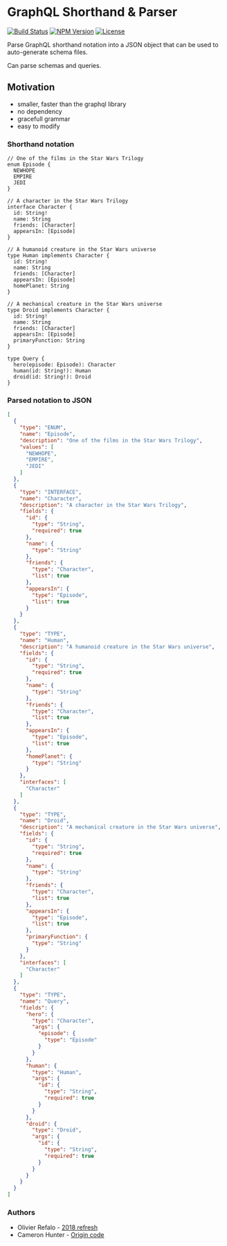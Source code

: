 # GraphQL Shorthand &  Parser

[![Build Status](https://travis-ci.org/cameronhunter/graphql-shorthand-parser.svg?branch=master)](https://travis-ci.org/cameronhunter/graphql-shorthand-parser) [![NPM Version](https://img.shields.io/npm/v/graphql-shorthand-parser.svg)](https://npmjs.org/package/graphql-shorthand-parser) [![License](https://img.shields.io/npm/l/graphql-shorthand-parser.svg)](https://github.com/cameronhunter/graphql-shorthand-parser/blob/master/LICENSE.md)

Parse GraphQL shorthand notation into a JSON object that can be used to auto-generate schema files.

Can parse schemas and queries.

## Motivation

* smaller, faster than the graphql library
* no dependency
* gracefull grammar
* easy to modify

### Shorthand notation
```
// One of the films in the Star Wars Trilogy
enum Episode {
  NEWHOPE
  EMPIRE
  JEDI
}

// A character in the Star Wars Trilogy
interface Character {
  id: String!
  name: String
  friends: [Character]
  appearsIn: [Episode]
}

// A humanoid creature in the Star Wars universe
type Human implements Character {
  id: String!
  name: String
  friends: [Character]
  appearsIn: [Episode]
  homePlanet: String
}

// A mechanical creature in the Star Wars universe
type Droid implements Character {
  id: String!
  name: String
  friends: [Character]
  appearsIn: [Episode]
  primaryFunction: String
}

type Query {
  hero(episode: Episode): Character
  human(id: String!): Human
  droid(id: String!): Droid
}
```

### Parsed notation to JSON
```json
[
  {
    "type": "ENUM",
    "name": "Episode",
    "description": "One of the films in the Star Wars Trilogy",
    "values": [
      "NEWHOPE",
      "EMPIRE",
      "JEDI"
    ]
  },
  {
    "type": "INTERFACE",
    "name": "Character",
    "description": "A character in the Star Wars Trilogy",
    "fields": {
      "id": {
        "type": "String",
        "required": true
      },
      "name": {
        "type": "String"
      },
      "friends": {
        "type": "Character",
        "list": true
      },
      "appearsIn": {
        "type": "Episode",
        "list": true
      }
    }
  },
  {
    "type": "TYPE",
    "name": "Human",
    "description": "A humanoid creature in the Star Wars universe",
    "fields": {
      "id": {
        "type": "String",
        "required": true
      },
      "name": {
        "type": "String"
      },
      "friends": {
        "type": "Character",
        "list": true
      },
      "appearsIn": {
        "type": "Episode",
        "list": true
      },
      "homePlanet": {
        "type": "String"
      }
    },
    "interfaces": [
      "Character"
    ]
  },
  {
    "type": "TYPE",
    "name": "Droid",
    "description": "A mechanical creature in the Star Wars universe",
    "fields": {
      "id": {
        "type": "String",
        "required": true
      },
      "name": {
        "type": "String"
      },
      "friends": {
        "type": "Character",
        "list": true
      },
      "appearsIn": {
        "type": "Episode",
        "list": true
      },
      "primaryFunction": {
        "type": "String"
      }
    },
    "interfaces": [
      "Character"
    ]
  },
  {
    "type": "TYPE",
    "name": "Query",
    "fields": {
      "hero": {
        "type": "Character",
        "args": {
          "episode": {
            "type": "Episode"
          }
        }
      },
      "human": {
        "type": "Human",
        "args": {
          "id": {
            "type": "String",
            "required": true
          }
        }
      },
      "droid": {
        "type": "Droid",
        "args": {
          "id": {
            "type": "String",
            "required": true
          }
        }
      }
    }
  }
]
```

### Authors
* Olivier Refalo - [2018 refresh](https://github.com/orefalo/graphql-shorthand-parser)
* Cameron Hunter - [Origin code](https://github.com/cameronhunter/graphql-shorthand-parser)

